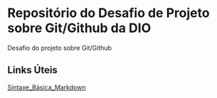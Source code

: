 # Repositório do Desafio de Projeto sobre Git/Github da DIO
Desafio do projeto sobre Git/Github

## Links Úteis
[Sintaxe_Básica_Markdown](https://www.markdownguide.org/basic-syntax/)
